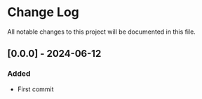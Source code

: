 
# Change Log
All notable changes to this project will be documented in this file.


## [0.0.0] - 2024-06-12
### Added
- First commit
